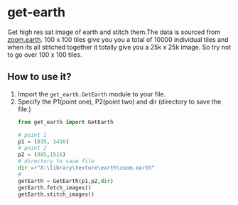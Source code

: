 # get-earth
Get high res sat image of earth and stitch them.The data is sourced from [zoom.earth](https://zoom.earth/). 100 x 100 tiles give you you a total of 10000 individual tiles and when its all stitched together it totally give you a 25k x 25k image. So try not to go over 100 x 100 tiles.

## How to use it?
1. Import the `get_earth.GetEarth` module to your file.
2. Specify the P1(point one), P2(point two) and dir (directory to save the file.)
    ```python
    from get_earth import GetEarth

    # point 1
    p1 = (835, 1416)
    # point 2
    p2 = (885,1516)
    # directory to save file
    dir =r"X:\library\texture\earth\zoom.earth"
    # 
    getEarth = GetEarth(p1,p2,dir)
    getEarth.fetch_images()
    getEarth.stitch_images()
    ```